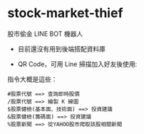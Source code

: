 # stock-market-thief
股市偷金 LINE BOT 機器人

* 目前還沒有用到後端搭配資料庫

* QR Code，可用 Line 掃描加入好友後使用:


指令大概是這些：

    #股票代號 ==> 查詢即時股價
    /股票代號 ==> 繪製 K 線圖
    $股票健檢(基本面、技術面) ==> 投資建議
    &股票健檢(籌碼面) ==> 投資建議
    %股票新聞 ==> 從YAHOO股市爬取該股相關新聞



